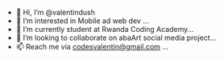 - 👋 Hi, I’m @valentindush
- 👀 I’m interested in Mobile ad web dev ...
- 🌱 I’m currently student at Rwanda Coding Academy...
- 💞️ I’m looking to collaborate on abaArt social media project...
- 📫 Reach me via codesvalentin@gmail.com ...

<!---
valentindush/valentindush is a ✨ special ✨ repository because its `README.md` (this file) appears on your GitHub profile.
You can click the Preview link to take a look at your changes.
--->
